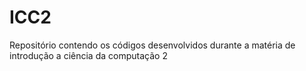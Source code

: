 # ICC2
Repositório contendo os códigos desenvolvidos durante a matéria de introdução a ciência da computação 2
